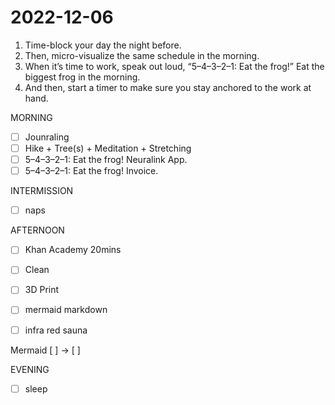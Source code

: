 # 2022-12-06

1) Time-block your day the night before.
2) Then, micro-visualize the same schedule in the morning.
3) When it’s time to work, speak out loud, “5–4–3–2–1: Eat the frog!” Eat the biggest frog in the morning.
4) And then, start a timer to make sure you stay anchored to the work at hand.

MORNING

- [ ] Jounraling
- [ ] Hike + Tree(s) + Meditation + Stretching
- [ ] 5–4–3–2–1: Eat the frog! Neuralink App.
- [ ] 5–4–3–2–1: Eat the frog! Invoice.

INTERMISSION

- [ ] naps

AFTERNOON

- [ ] Khan Academy 20mins
- [ ] Clean
- [ ] 3D Print
- [ ] mermaid markdown
- [ ] infra red sauna


Mermaid
[ ] -> [ ]

EVENING

- [ ] sleep 